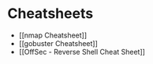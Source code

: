 # Cheatsheets

- [[nmap Cheatsheet]]
- [[gobuster Cheatsheet]]
- [[OffSec - Reverse Shell Cheat Sheet]]